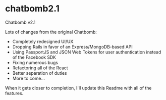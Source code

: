 # chatbomb2.1
Chatbomb v2.1

Lots of changes from the original Chatbomb:<br>
<ul>
<li>Completely redesigned UI/UX</li>
<li>Dropping Rails in favor of an Express/MongoDB-based API</li>
<li>Using PassportJS and JSON Web Tokens for user authentication instead of the Facebook SDK</li>
<li>Fixing numerous bugs</li>
<li>Refactoring all of the React</li>
<li>Better separation of duties</li>
<li>More to come...</li>
</ul>

When it gets closer to completion, I'll update this Readme with all of the features.

